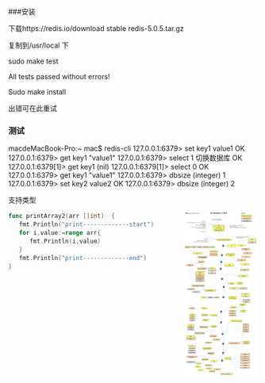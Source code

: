 ###安装

下载https://redis.io/download  stable redis-5.0.5.tar.gz

复制到/usr/local 下  

sudo make  test 

All tests passed without errors!

Sudo make install 

出错可在此重试

### 测试

macdeMacBook-Pro:~ mac$ redis-cli
127.0.0.1:6379> set key1 value1
OK
127.0.0.1:6379> get key1
"value1"
127.0.0.1:6379> select 1  切换数据库
OK
127.0.0.1:6379[1]> get key1
(nil)
127.0.0.1:6379[1]> select 0 
OK
127.0.0.1:6379> get key1
"value1"
127.0.0.1:6379> dbsize 
(integer) 1
127.0.0.1:6379> set key2 value2
OK
127.0.0.1:6379> dbsize
(integer) 2

支持类型

<img src="../img/golang-developer-roadmap.png" align="right" width="30%">

```go
func printArray2(arr []int)  {
   fmt.Println("print-------------start")
   for i,value:=range arr{
      fmt.Println(i,value)
   }
   fmt.Println("print-------------end")
}
```


